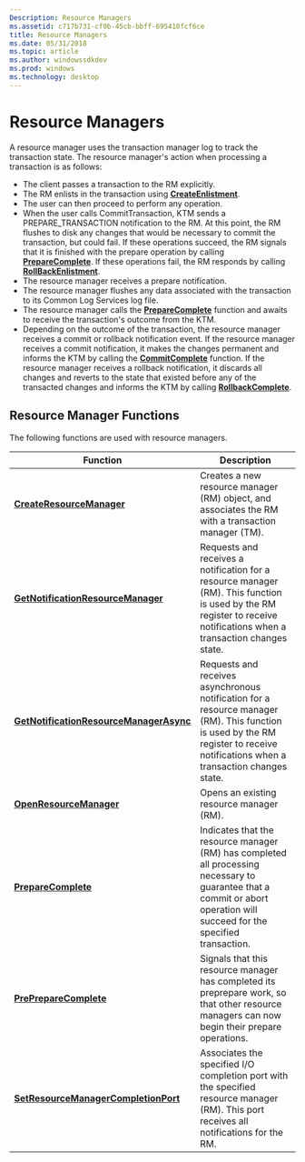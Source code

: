 ```yaml
---
Description: Resource Managers
ms.assetid: c717b731-cf0b-45cb-bbff-695410fcf6ce
title: Resource Managers
ms.date: 05/31/2018
ms.topic: article
ms.author: windowssdkdev
ms.prod: windows
ms.technology: desktop
---
```


# Resource Managers

A resource manager uses the transaction manager log to track the transaction state. The resource manager's action when processing a transaction is as follows:

-   The client passes a transaction to the RM explicitly.
-   The RM enlists in the transaction using [**CreateEnlistment**](/windows/win32/KtmW32/nf-ktmw32-createenlistment?branch=master).
-   The user can then proceed to perform any operation.
-   When the user calls CommitTransaction, KTM sends a PREPARE\_TRANSACTION notification to the RM. At this point, the RM flushes to disk any changes that would be necessary to commit the transaction, but could fail. If these operations succeed, the RM signals that it is finished with the prepare operation by calling [**PrepareComplete**](/windows/win32/Ktmw32/nf-ktmw32-preparecomplete?branch=master). If these operations fail, the RM responds by calling [**RollBackEnlistment**](/windows/win32/Ktmw32/nf-ktmw32-rollbackenlistment?branch=master).
-   The resource manager receives a prepare notification.
-   The resource manager flushes any data associated with the transaction to its Common Log Services log file.
-   The resource manager calls the [**PrepareComplete**](/windows/win32/Ktmw32/nf-ktmw32-preparecomplete?branch=master) function and awaits to receive the transaction's outcome from the KTM.
-   Depending on the outcome of the transaction, the resource manager receives a commit or rollback notification event. If the resource manager receives a commit notification, it makes the changes permanent and informs the KTM by calling the [**CommitComplete**](/windows/win32/Ktmw32/nf-ktmw32-commitcomplete?branch=master) function. If the resource manager receives a rollback notification, it discards all changes and reverts to the state that existed before any of the transacted changes and informs the KTM by calling [**RollbackComplete**](/windows/win32/Ktmw32/nf-ktmw32-rollbackcomplete?branch=master).

## Resource Manager Functions

The following functions are used with resource managers.



| Function                                                                           | Description                                                                                                                                                                      |
|------------------------------------------------------------------------------------|----------------------------------------------------------------------------------------------------------------------------------------------------------------------------------|
| [**CreateResourceManager**](/windows/win32/Ktmw32/nf-ktmw32-createresourcemanager?branch=master)                             | Creates a new resource manager (RM) object, and associates the RM with a transaction manager (TM).                                                                               |
| [**GetNotificationResourceManager**](/windows/win32/KtmW32/nf-ktmw32-getnotificationresourcemanager?branch=master)           | Requests and receives a notification for a resource manager (RM). This function is used by the RM register to receive notifications when a transaction changes state.            |
| [**GetNotificationResourceManagerAsync**](/windows/win32/KtmW32/nf-ktmw32-getnotificationresourcemanagerasync?branch=master) | Requests and receives asynchronous notification for a resource manager (RM). This function is used by the RM register to receive notifications when a transaction changes state. |
| [**OpenResourceManager**](/windows/win32/Ktmw32/nf-ktmw32-openresourcemanager?branch=master)                                 | Opens an existing resource manager (RM).                                                                                                                                         |
| [**PrepareComplete**](/windows/win32/Ktmw32/nf-ktmw32-preparecomplete?branch=master)                                         | Indicates that the resource manager (RM) has completed all processing necessary to guarantee that a commit or abort operation will succeed for the specified transaction.        |
| [**PrePrepareComplete**](/windows/win32/Ktmw32/nf-ktmw32-prepreparecomplete?branch=master)                                   | Signals that this resource manager has completed its preprepare work, so that other resource managers can now begin their prepare operations.                                    |
| [**SetResourceManagerCompletionPort**](/windows/win32/Ktmw32/nf-ktmw32-setresourcemanagercompletionport?branch=master)       | Associates the specified I/O completion port with the specified resource manager (RM). This port receives all notifications for the RM.                                          |



 

 

 



